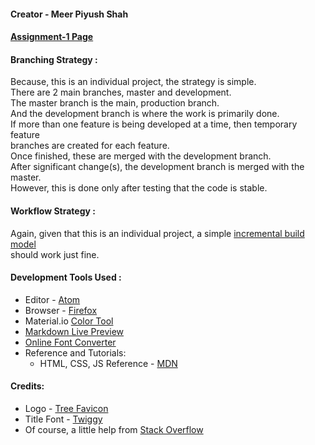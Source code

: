 
#### Creator - Meer Piyush Shah

#### [Assignment-1 Page](index.html)

#### Branching Strategy :

Because, this is an individual project, the strategy is simple. <br />
There are 2 main branches, master and development. <br />
The master branch is the main, production branch. <br/>
And the development branch is where the work is primarily done.<br />
If more than one feature is being developed at a time, then temporary feature <br />
branches are created for each feature. <br />
Once finished, these are merged with the development branch. <br />
After significant change(s), the development branch is merged with the master. <br/>
However, this is done only after testing that the code is stable.

#### Workflow Strategy :
Again, given that this is an individual project, a simple
[incremental build model](https://en.wikipedia.org/wiki/Incremental_build_model) <br />
should work just fine.

#### Development Tools Used :

* Editor - [Atom](https://atom.io/)
* Browser - [Firefox](https://www.mozilla.org/en-US/firefox/new/)
* Material.io [Color Tool](https://material.io/resources/color/#!/)
* [Markdown Live Preview](https://markdownlivepreview.com/)
* [Online Font Converter](https://onlinefontconverter.com/)
* Reference and Tutorials:
  * HTML, CSS, JS Reference - [MDN](https://developer.mozilla.org/en-US/docs/Learn)

#### Credits:

* Logo - [Tree Favicon](https://www.favicon.cc/?action=icon&file_id=795443)
* Title Font - [Twiggy](https://www.dafont.com/twiggy.font)
* Of course, a little help from [Stack Overflow](https://stackoverflow.com/a/16461139)

